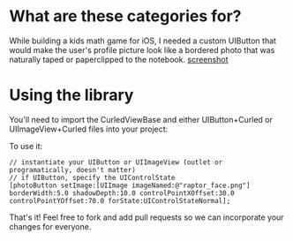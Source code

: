# What are these categories for?

While building a kids math game for iOS, I needed a custom UIButton that would make the user's profile picture look like a bordered photo that was naturally taped or paperclipped to the notebook. 
[screenshot][1]


# Using the library

You'll need to import the CurledViewBase and either UIButton+Curled or UIImageView+Curled files into your project:

To use it: 

	// instantiate your UIButton or UIImageView (outlet or programatically, doesn't matter)
	// if UIButton, specify the UIControlState
	[photoButton setImage:[UIImage imageNamed:@"raptor_face.png"] borderWidth:5.0 shadowDepth:10.0 controlPointXOffset:30.0 controlPointYOffset:70.0 forState:UIControlStateNormal];
	
	
That's it! Feel free to fork and add pull requests so we can incorporate your changes for everyone.

 [1]: https://github.com/remotevision/CurledViews/tree/master/ "screenshot"